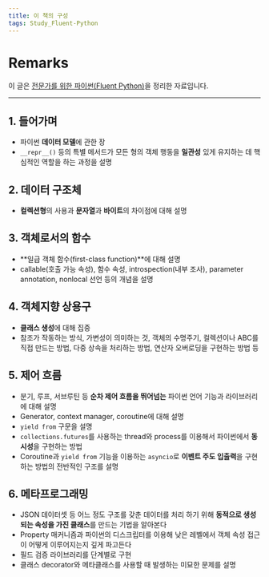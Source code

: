 ```yaml
---
title: 이 책의 구성
tags: Study_Fluent-Python
---
```


# Remarks
이 글은 [전문가를 위한 파이썬(Fluent Python)](https://books.google.co.kr/books/about/%EC%A0%84%EB%AC%B8%EA%B0%80%EB%A5%BC_%EC%9C%84%ED%95%9C_%ED%8C%8C%EC%9D%B4%EC%8D%AC.html?id=NJpIDwAAQBAJ&printsec=frontcover&source=kp_read_button&redir_esc=y#v=onepage&q&f=false)을 정리한 자료입니다.

<!--more-->

---

## 1. 들어가며
- 파이썬 **데이터 모델**에 관한 장
- `__repr__()` 등의 특별 메서드가 모든 형의 객체 행동을 **일관성** 있게 유지하는 데 핵심적인 역할을 하는 과정을 설명


## 2. 데이터 구조체
- **컬렉션형**의 사용과 **문자열**과 **바이트**의 차이점에 대해 설명


## 3. 객체로서의 함수
- **일급 객체 함수(first-class function)**에 대해 설명
- callable(호출 가능 속성), 함수 속성, introspection(내부 조사), parameter annotation, nonlocal 선언 등의 개념을 설명


## 4. 객체지향 상용구
- **클래스 생성**에 대해 집중
- 참조가 작동하는 방식, 가변성이 의미하는 것, 객체의 수명주기, 컬렉션이나 ABC를 직접 만드는 방법, 다중 상속을 처리하는 방법, 연산자 오버로딩을 구현하는 방법 등


## 5. 제어 흐름
- 분기, 루프, 서브루틴 등 **순차 제어 흐름을 뛰어넘는** 파이썬 언어 기능과 라이브러리에 대해 설명
- Generator, context manager, coroutine에 대해 설명 
- `yield from` 구문을 설명
- `collections.futures`를 사용하는 thread와 process를 이용해서 파이썬에서 **동시성**을 구현하는 방법
- Coroutine과 `yield from` 기능을 이용하는 `asyncio`로 **이벤트 주도 입출력**을 구현하는 방법의 전반적인 구조를 설명


## 6. 메타프로그래밍
- JSON 데이터셋 등 어느 정도 구조를 갖춘 데이터를 처리 하기 위해 **동적으로 생성되는 속성을 가진 클래스**를 만드는 기법을 알아본다
- Property 매커니즘과 파이썬의 디스크립터를 이용해 낮은 레벨에서 객체 속성 접근이 어떻게 이루어지는지 깊게 파고든다
- 필드 검증 라이브러리를 단계별로 구현
- 클래스 decorator와 메타클래스를 사용할 때 발생하는 미묘한 문제를 설명
